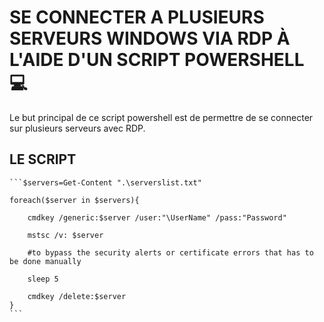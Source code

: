 # SE CONNECTER A PLUSIEURS SERVEURS WINDOWS VIA RDP À L'AIDE D'UN SCRIPT POWERSHELL :computer:

Le but principal de ce script powershell est de permettre de se connecter sur plusieurs serveurs avec RDP. 

## LE SCRIPT 

    ```$servers=Get-Content ".\serverslist.txt"

    foreach($server in $servers){

        cmdkey /generic:$server /user:"\UserName" /pass:"Password"
    
        mstsc /v: $server
    
        #to bypass the security alerts or certificate errors that has to be done manually
    
        sleep 5
    
        cmdkey /delete:$server
    }
    ```
    
    
    
